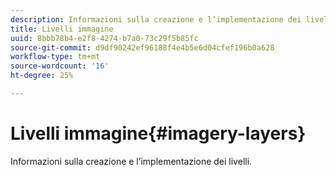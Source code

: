 ```yaml
---
description: Informazioni sulla creazione e l’implementazione dei livelli.
title: Livelli immagine
uuid: 8bbb78b4-e2f8-4274-b7a0-73c29f5b85fc
source-git-commit: d9df90242ef96188f4e4b5e6d04cfef196b0a628
workflow-type: tm+mt
source-wordcount: '16'
ht-degree: 25%

---
```



# Livelli immagine{#imagery-layers}

Informazioni sulla creazione e l’implementazione dei livelli.

